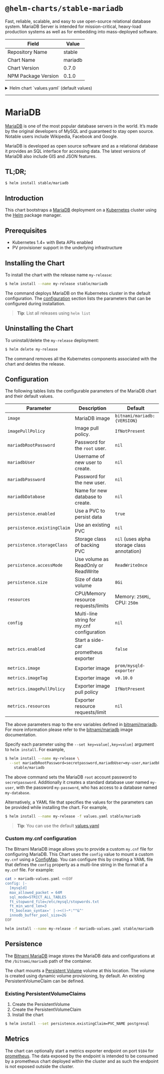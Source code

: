 # `@helm-charts/stable-mariadb`

Fast, reliable, scalable, and easy to use open-source relational database system. MariaDB Server is intended for mission-critical, heavy-load production systems as well as for embedding into mass-deployed software.

| Field               | Value   |
| ------------------- | ------- |
| Repository Name     | stable  |
| Chart Name          | mariadb |
| Chart Version       | 0.7.0   |
| NPM Package Version | 0.1.0   |

<details>

<summary>Helm chart `values.yaml` (default values)</summary>

```yaml
## Bitnami MariaDB image version
## ref: https://hub.docker.com/r/bitnami/mariadb/tags/
##
## Default: none
image: bitnami/mariadb:10.1.23-r2

## Specify an imagePullPolicy (Required)
## It's recommended to change this to 'Always' if the image tag is 'latest'
## ref: http://kubernetes.io/docs/user-guide/images/#updating-images
imagePullPolicy: IfNotPresent

## Specify password for root user
## ref: https://github.com/bitnami/bitnami-docker-mariadb/blob/master/README.md#setting-the-root-password-on-first-run
##
# mariadbRootPassword:

## Create a database user
## ref: https://github.com/bitnami/bitnami-docker-mariadb/blob/master/README.md#creating-a-database-user-on-first-run
##
# mariadbUser:
# mariadbPassword:

## Create a database
## ref: https://github.com/bitnami/bitnami-docker-mariadb/blob/master/README.md#creating-a-database-on-first-run
##
# mariadbDatabase:

## Kubernetes service type
serviceType: ClusterIP

## Enable persistence using Persistent Volume Claims
## ref: http://kubernetes.io/docs/user-guide/persistent-volumes/
##
persistence:
  enabled: true

  ## A manually managed Persistent Volume and Claim
  ## Requires persistence.enabled: true
  ## If defined, PVC must be created manually before volume will be bound
  # existingClaim:

  ## If defined, volume.beta.kubernetes.io/storage-class: <storageClass>
  ## Default: volume.alpha.kubernetes.io/storage-class: default
  ##
  # storageClass:
  accessMode: ReadWriteOnce
  size: 8Gi

## Configure MariaDB with a custom my.cnf file
## ref: https://mariadb.com/kb/en/mariadb/configuring-mariadb-with-mycnf/#example-of-configuration-file
##
# config: |-
# [mysqld]
# innodb_buffer_pool_size=2G

metrics:
  enabled: false
  image: prom/mysqld-exporter
  imageTag: v0.10.0
  imagePullPolicy: IfNotPresent
  resources: {}
  annotations:
    prometheus.io/scrape: 'true'
    prometheus.io/port: '9104'

## Configure resource requests and limits
## ref: http://kubernetes.io/docs/user-guide/compute-resources/
##
resources:
  requests:
    memory: 256Mi
    cpu: 250m
```

</details>

---

# MariaDB

[MariaDB](https://mariadb.org) is one of the most popular database servers in the world. It’s made by the original developers of MySQL and guaranteed to stay open source. Notable users include Wikipedia, Facebook and Google.

MariaDB is developed as open source software and as a relational database it provides an SQL interface for accessing data. The latest versions of MariaDB also include GIS and JSON features.

## TL;DR;

```bash
$ helm install stable/mariadb
```

## Introduction

This chart bootstraps a [MariaDB](https://github.com/bitnami/bitnami-docker-mariadb) deployment on a [Kubernetes](http://kubernetes.io) cluster using the [Helm](https://helm.sh) package manager.

## Prerequisites

- Kubernetes 1.4+ with Beta APIs enabled
- PV provisioner support in the underlying infrastructure

## Installing the Chart

To install the chart with the release name `my-release`:

```bash
$ helm install --name my-release stable/mariadb
```

The command deploys MariaDB on the Kubernetes cluster in the default configuration. The [configuration](#configuration) section lists the parameters that can be configured during installation.

> **Tip**: List all releases using `helm list`

## Uninstalling the Chart

To uninstall/delete the `my-release` deployment:

```bash
$ helm delete my-release
```

The command removes all the Kubernetes components associated with the chart and deletes the release.

## Configuration

The following tables lists the configurable parameters of the MariaDB chart and their default values.

| Parameter                   | Description                                | Default                                     |
| --------------------------- | ------------------------------------------ | ------------------------------------------- |
| `image`                     | MariaDB image                              | `bitnami/mariadb:{VERSION}`                 |
| `imagePullPolicy`           | Image pull policy.                         | `IfNotPresent`                              |
| `mariadbRootPassword`       | Password for the `root` user.              | `nil`                                       |
| `mariadbUser`               | Username of new user to create.            | `nil`                                       |
| `mariadbPassword`           | Password for the new user.                 | `nil`                                       |
| `mariadbDatabase`           | Name for new database to create.           | `nil`                                       |
| `persistence.enabled`       | Use a PVC to persist data                  | `true`                                      |
| `persistence.existingClaim` | Use an existing PVC                        | `nil`                                       |
| `persistence.storageClass`  | Storage class of backing PVC               | `nil` (uses alpha storage class annotation) |
| `persistence.accessMode`    | Use volume as ReadOnly or ReadWrite        | `ReadWriteOnce`                             |
| `persistence.size`          | Size of data volume                        | `8Gi`                                       |
| `resources`                 | CPU/Memory resource requests/limits        | Memory: `256Mi`, CPU: `250m`                |
| `config`                    | Multi-line string for my.cnf configuration | `nil`                                       |
| `metrics.enabled`           | Start a side-car prometheus exporter       | `false`                                     |
| `metrics.image`             | Exporter image                             | `prom/mysqld-exporter`                      |
| `metrics.imageTag`          | Exporter image                             | `v0.10.0`                                   |
| `metrics.imagePullPolicy`   | Exporter image pull policy                 | `IfNotPresent`                              |
| `metrics.resources`         | Exporter resource requests/limit           | `nil`                                       |

The above parameters map to the env variables defined in [bitnami/mariadb](http://github.com/bitnami/bitnami-docker-mariadb). For more information please refer to the [bitnami/mariadb](http://github.com/bitnami/bitnami-docker-mariadb) image documentation.

Specify each parameter using the `--set key=value[,key=value]` argument to `helm install`. For example,

```bash
$ helm install --name my-release \
  --set mariadbRootPassword=secretpassword,mariadbUser=my-user,mariadbPassword=my-password,mariadbDatabase=my-database \
    stable/mariadb
```

The above command sets the MariaDB `root` account password to `secretpassword`. Additionally it creates a standard database user named `my-user`, with the password `my-password`, who has access to a database named `my-database`.

Alternatively, a YAML file that specifies the values for the parameters can be provided while installing the chart. For example,

```bash
$ helm install --name my-release -f values.yaml stable/mariadb
```

> **Tip**: You can use the default [values.yaml](values.yaml)

### Custom my.cnf configuration

The Bitnami MariaDB image allows you to provide a custom `my.cnf` file for configuring MariaDB.
This Chart uses the `config` value to mount a custom `my.cnf` using a [ConfigMap](http://kubernetes.io/docs/user-guide/configmap/).
You can configure this by creating a YAML file that defines the `config` property as a multi-line string in the format of a `my.cnf` file.
For example:

```bash
cat > mariadb-values.yaml <<EOF
config: |-
  [mysqld]
  max_allowed_packet = 64M
  sql_mode=STRICT_ALL_TABLES
  ft_stopword_file=/etc/mysql/stopwords.txt
  ft_min_word_len=3
  ft_boolean_syntax=' |-><()~*:""&^'
  innodb_buffer_pool_size=2G
EOF

helm install --name my-release -f mariadb-values.yaml stable/mariadb
```

## Persistence

The [Bitnami MariaDB](https://github.com/bitnami/bitnami-docker-mariadb) image stores the MariaDB data and configurations at the `/bitnami/mariadb` path of the container.

The chart mounts a [Persistent Volume](http://kubernetes.io/docs/user-guide/persistent-volumes/) volume at this location. The volume is created using dynamic volume provisioning, by default. An existing PersistentVolumeClaim can be defined.

### Existing PersistentVolumeClaims

1. Create the PersistentVolume
1. Create the PersistentVolumeClaim
1. Install the chart

```bash
$ helm install --set persistence.existingClaim=PVC_NAME postgresql
```

## Metrics

The chart can optionally start a metrics exporter endpoint on port `9104` for [prometheus](https://prometheus.io). The data exposed by the endpoint is intended to be consumed by a prometheus chart deployed within the cluster and as such the endpoint is not exposed outside the cluster.
